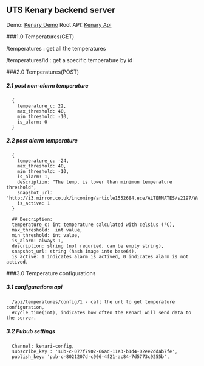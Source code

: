 ## UTS Kenary backend server



Demo: <a href="http://kenari-printee.rhcloud.com">Kenary Demo</a>
Root API: <a href="http://kenari-printee.rhcloud.com/api">Kenary Api</a>

###1.0 Temperatures(GET)

/temperatures : get all the temperatures
        
/temperatures/id : get a specific temperature by id

###2.0 Temperatures(POST)

  <h5>2.1 post non-alarm temperature</h5>
  
      {
        temperature_c: 22,
        max_threshold: 40,
        min_threshold: -10,
        is_alarm: 0
      }

  <h5>2.2 post alarm temperature</h5>
  
      {
        temperature_c: -24,
        max_threshold: 40,
        min_threshold: -10,
        is_alarm: 1,
        description: "The temp. is lower than minimun temperature threshold",
        snapshot_url: "http://i3.mirror.co.uk/incoming/article1552684.ece/ALTERNATES/s2197/Warehouse+fire",
        is_active: 1
      }
      
      ## Description:
      temperature_c: int temperature calculated with celsius (°C),
      max_threshold:  int value,
      min_threshold: int value,
      is_alarm: always 1,
      description: string (not requried, can be empty string),
      snapshot_url: string (hash image into base64),
      is_active: 1 indicates alarm is actived, 0 indicates alarm is not actived,
      
###3.0 Temperature configurations

  <h5>3.1 configurations api</h5>

      /api/temperatures/config/1 - call the url to get temperature configuration,
      #cycle_time(int), indicates how often the Kenari will send data to the server.

  <h5>3.2 Pubub settings</h5>

      Channel: kenari-config,
      subscribe_key : 'sub-c-077f7902-66ad-11e3-b1d4-02ee2ddab7fe',
      publish_key: 'pub-c-8021207d-c906-4f21-ac84-7d5773c9255b',




